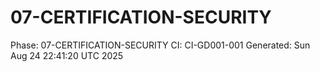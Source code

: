 # 07-CERTIFICATION-SECURITY
Phase: 07-CERTIFICATION-SECURITY
CI: CI-GD001-001
Generated: Sun Aug 24 22:41:20 UTC 2025
